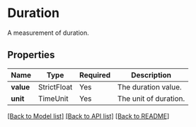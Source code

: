 # Duration

A measurement of duration.

## Properties
| Name | Type | Required | Description |
| ------------ | ------------- | ------------- | ------------- |
**value** | StrictFloat | Yes | The duration value. |
**unit** | TimeUnit | Yes | The unit of duration. |


[[Back to Model list]](../../README.md#documentation-for-models) [[Back to API list]](../../README.md#documentation-for-api-endpoints) [[Back to README]](../../README.md)
